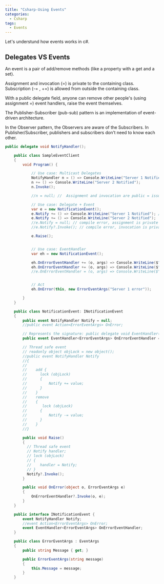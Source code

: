 ```yaml
---
title: "Csharp-Using Events"
categories:
  - Csharp
tags:
  - Events
---
```


Let's understund how events works in c#.

## Delegates VS Events

An event is a pair of add/remove methods (like a property with a get and a set).

Assignment and invocation (=) is private to the containing class.
Subscription (-= , +=) is allowed from outside the containing class.

With a public delegate field, anyone can remove other people's (using assignment =) event handlers, raise the event themselves.

The Publisher-Subscriber (pub-sub) pattern is an implementation of event-driven architecture.

In the Observer pattern, the Observers are aware of the Subscribers.
In Publisher/Subscriber, publishers and subscribers don’t need to know each other.

```csharp
public delegate void NotifyHandler();

    public class SampleEventClient
    {
        void Program() {

            // Use case: Multicast Delegates
            NotifyHandler n = () => Console.WriteLine("Server 1 Notified");
            n += () => Console.WriteLine("Server 2 Notified");
            n.Invoke();

            //n = null; //  Assignment and invocation are public = issues

            // Use case: Delegate + Event
            var e = new NotificationEvent();
            e.Notify += () => Console.WriteLine("Server 1 Notified"); // subscription to event is public
            e.Notify += () => Console.WriteLine("Server 2 Notified");
            //e.Notify = null; // compile error, assignment is private to the event containing class.
            //e.Notify?.Invoke(); // compile error, invocation is private to the event containing class.

            e.Raise();


            // Use case: EventHandler
            var eh = new NotificationEvent();

            eh.OnErrorEventHandler += (o, args) => Console.WriteLine($"Log to file: {args.Message}");
            eh.OnErrorEventHandler += (o, args) => Console.WriteLine($"Log to database: {args.Message}");
            //e.OnErrorEventHandler = (o, args) => Console.WriteLine($"Compile error !"); // Compile error


            // Act
            eh.OnError(this, new ErrorEventArgs("Server 1 error"));

        }
    }

    public class NotificationEvent: INotificationEvent
    {
        public event NotifyHandler Notify = null;
        //public event Action<ErrorEventArgs> OnError;

        // Represents the signature: public delegate void EventHandler(object? sender, EventArgs e);
        public event EventHandler<ErrorEventArgs> OnErrorEventHandler = null;

        // Thread safe event
        // readonly object objLock = new object();
        //public event NotifyHandler Notify
        //{
        //
        //    add {
        //      lock (objLock)
        //      {
        //          Notify += value;
        //      }
        //    }
        //    remove
        //    {
        //       lock (objLock)
        //      {
        //          Notify -= value;
        //      }
        //    }
        //}

        public void Raise()
        {
          // Thread safe event
          // Notify handler;
          // lock (objLock)
          // {
          //    handler = Notify;
          // }
          Notify?.Invoke();
        }

        public void OnError(object o, ErrorEventArgs e)
        {
            OnErrorEventHandler?.Invoke(o, e);
        }
    }

    public interface INotificationEvent {
        event NotifyHandler Notify;
        //event Action<ErrorEventArgs> OnError;
        event EventHandler<ErrorEventArgs> OnErrorEventHandler;
    }

    public class ErrorEventArgs : EventArgs
    {
        public string Message { get; }

        public ErrorEventArgs(string message)
        {
            this.Message = message;
        }
    }

```
